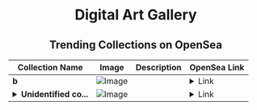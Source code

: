 <div align="center">

# Digital Art Gallery

## Trending Collections on OpenSea

| Collection Name                       | Image                                                                                     | Description                       | OpenSea Link                                                                                          |
|---------------------------------------|-------------------------------------------------------------------------------------------|-----------------------------------|--------------------------------------------------------------------------------------------------------|
| **b** | ![Image](https://i.seadn.io/s/raw/files/d2444d4a22b8d7f8f8604e9029550488.jpg?w=500&auto=format?w=200&auto=format) |  | <details><summary>Link</summary>[b](https://opensea.io/collection/b-16269)</details> |
| **<details><summary>Unidentified co...</summary>Unidentified contract df53c8fc-454d-4272-935e-a09b43c13d9c</details>** | ![Image](https://i.seadn.io/s/raw/files/a837708742ad8afcb35eb60ba787976d.jpg?w=500&auto=format?w=200&auto=format) |  | <details><summary>Link</summary>[Unidentified contract df53c8fc-454d-4272-935e-a09b43c13d9c](https://opensea.io/collection/unidentified-contract-df53c8fc-454d-4272-935e-a09b)</details> |

</div>